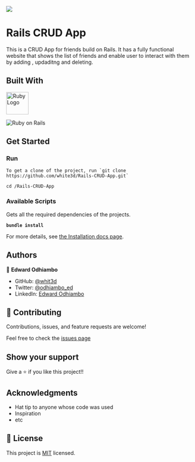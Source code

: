 ![](https://img.shields.io/badge/Microverse-blueviolet)

# Rails CRUD App

This is a CRUD App for friends build on Rails. It has a fully functional website that shows the list of friends and enable user to interact with them by adding , updaditng and deleting.

## Built With

<a href='https://www.ruby-lang.org/en/'><img src='https://external-content.duckduckgo.com/iu/?u=https%3A%2F%2F4.bp.blogspot.com%2F-lvBDcRp_jl8%2FVzRp2rLNttI%2FAAAAAAAAAYs%2F4YivgL8duHktR32feBMVY8kFqe2K2A4sQCLcB%2Fs1600%2Fruby-1212.png&f=1&nofb=1' height='60' alt='Ruby Logo' aria-label='https://www.ruby-lang.org/en/' /></a>


![Ruby on Rails](https://icongr.am/devicon/rails-original-wordmark.svg?size=50&color=currentColor)

## Get Started

### Run

```
To get a clone of the project, run `git clone https://github.com/white3d/Rails-CRUD-App.git`
```

```
cd /Rails-CRUD-App
```


### Available Scripts

Gets all the required dependencies of the projects.

**`bundle install`**

For more details, see [the Installation docs page](https://www.ruby-lang.org/en/).

## Authors

👤 **Edward Odhiambo**

- GitHub: [@whit3d](https://github.com/white3d)
- Twitter: [@odhiambo_ed](https://twitter.com/odhiambo_ed)
- LinkedIn: [Edward Odhiambo](https://www.linkedin.com/in/edward-odhiambo-6a462a21b/)

## 🤝 Contributing

Contributions, issues, and feature requests are welcome!

Feel free to check the [issues page](https://github.com/white3d/Rails-Blog-App/issues)

## Show your support

Give a ⭐️ if you like this project!!

## Acknowledgments

- Hat tip to anyone whose code was used
- Inspiration
- etc

## 📝 License

This project is [MIT](./MIT.md) licensed.

